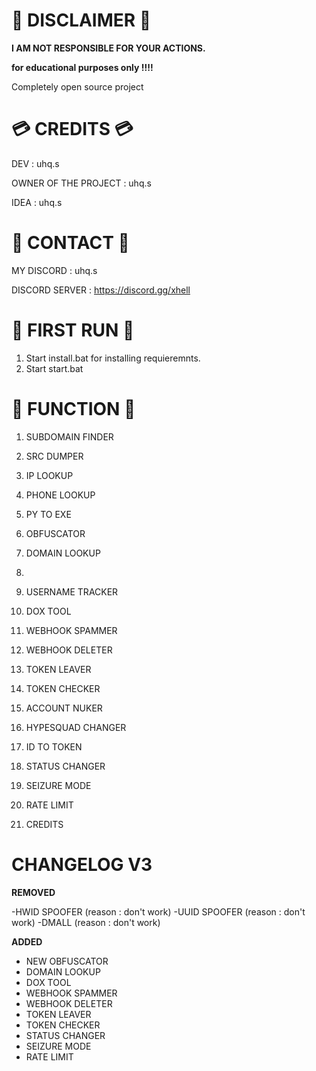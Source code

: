 # 🚨 DISCLAIMER 🚨

**I AM NOT RESPONSIBLE FOR YOUR ACTIONS.**

**for educational purposes only !!!!**

Completely open source project


# 💳  CREDITS 💳

DEV                  : uhq.s

OWNER OF THE PROJECT : uhq.s

IDEA                 : uhq.s


# 📱 CONTACT 📱

MY DISCORD : uhq.s

DISCORD SERVER : https://discord.gg/xhell


# 🥇 FIRST RUN 🥇

1. Start install.bat for installing  requieremnts.
2. Start start.bat 




# 📖 FUNCTION 📖

1. SUBDOMAIN FINDER
2. SRC DUMPER
3. IP LOOKUP
4. PHONE LOOKUP
5. PY TO EXE
6. OBFUSCATOR
7. DOMAIN LOOKUP
8.
9. USERNAME TRACKER
10. DOX TOOL
11. WEBHOOK SPAMMER
12. WEBHOOK DELETER
13. TOKEN LEAVER
14. TOKEN CHECKER
15. ACCOUNT NUKER
16. HYPESQUAD CHANGER
17. ID TO TOKEN
18. STATUS CHANGER
19. SEIZURE MODE
20. RATE LIMIT

0. CREDITS


# CHANGELOG V3


**REMOVED**

-HWID SPOOFER (reason : don't work)
-UUID SPOOFER (reason : don't work)
-DMALL (reason : don't work)


**ADDED**

- NEW OBFUSCATOR
- DOMAIN LOOKUP
- DOX TOOL
- WEBHOOK SPAMMER
- WEBHOOK DELETER
- TOKEN LEAVER
- TOKEN CHECKER
- STATUS CHANGER
- SEIZURE MODE
- RATE LIMIT

